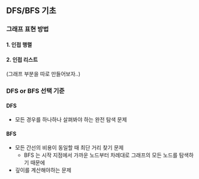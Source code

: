 ## DFS/BFS 기초

### 그래프 표현 방법

#### 1. 인접 행렬

#### 2. 인접 리스트

(그래프 부분을 따로 만들어보자..)

### DFS or BFS 선택 기준

#### DFS

- 모든 경우를 하나하나 살펴봐야 하는 완전 탐색 문제

#### BFS

- 모든 간선의 비용이 동일할 때 최단 거리 찾기 문제
  - BFS 는 시작 지점에서 가까운 노드부터 차례대로 그래프의 모든 노드를 탐색하기 때문에
- 깊이를 계산해야하는 문제
